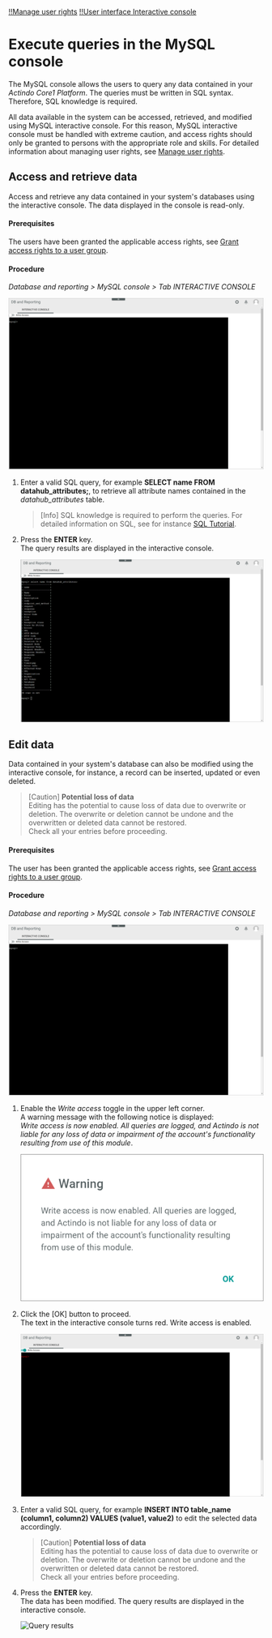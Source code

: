 [!!Manage user rights](../Integration/05_ManageUserRights.md)
[!!User interface Interactive console](../UserInterface/04a_InteractiveConsole.md)

# Execute queries in the MySQL console

The MySQL console allows the users to query any data contained in your *Actindo Core1 Platform*. The queries must be written in SQL syntax. Therefore, SQL knowledge is required.  

All data available in the system can be accessed, retrieved, and modified using MySQL interactive console. For this reason, MySQL interactive console must be handled with extreme caution, and access rights should only be granted to persons with the appropriate role and skills. For detailed information about managing user rights, see [Manage user rights](../Integration/05_ManageUserRights.md).

[comment]: <> (Julian: Wollen wir hier den Inhalt irgendwie als Expertenwissen markieren/kennzeichnen, wie besprochen?)



## Access and retrieve data

Access and retrieve any data contained in your system's databases using the interactive console. The data displayed in the console is read-only.

#### Prerequisites

The users have been granted the applicable access rights, see [Grant access rights to a user group](../Integration/05_ManageUserRights.md#grant-access-rights-to-a-user-group).

#### Procedure

*Database and reporting > MySQL console > Tab INTERACTIVE CONSOLE*

![Interactive console](../../Assets/Screenshots/DatabaseAndReporting/MySQLConsole/InteractiveConsole.png "[Interactive console]")

1. Enter a valid SQL query, for example **SELECT name FROM datahub_attributes;**, to retrieve all attribute names contained in the *datahub_attributes* table. 
    > [Info] SQL knowledge is required to perform the queries. For detailed information on SQL, see for instance [SQL Tutorial](https://www.w3schools.com/sql/default.asp).
    
2. Press the **ENTER** key.  
    The query results are displayed in the interactive console.    

    ![Query results](../../Assets/Screenshots/DatabaseAndReporting/MySQLConsole/QueryResultsReadOnly.png "[Query results]")



## Edit data

Data contained in your system's database can also be modified using the interactive console, for instance, a record can be inserted, updated or even deleted.

> [Caution] **Potential loss of data**   
  Editing has the potential to cause loss of data due to overwrite or deletion. The overwrite or deletion cannot be undone and the overwritten or deleted data cannot be restored.    
  Check all your entries before proceeding. 

#### Prerequisites

The user has been granted the applicable access rights, see [Grant access rights to a user group](../Integration/05_ManageUserRights.md#grant-access-rights-to-a-user-group).

#### Procedure

*Database and reporting > MySQL console > Tab INTERACTIVE CONSOLE*

![Interactive console](../../Assets/Screenshots/DatabaseAndReporting/MySQLConsole/InteractiveConsole.png "[Interactive console]")

1. Enable the *Write access* toggle in the upper left corner.  
    A warning message with the following notice is displayed:   
    *Write access is now enabled. All queries are logged, and Actindo is not liable for any loss of data or impairment of the account's functionality resulting from use of this module*. 

    ![Warning write access](../../Assets/Screenshots/DatabaseAndReporting/MySQLConsole/Warning.png "[Warning write access]")

2. Click the [OK] button to proceed.   
    The text in the interactive console turns red. Write access is enabled. 

    ![Interactive console with write access](../../Assets/Screenshots/DatabaseAndReporting/MySQLConsole/InteractiveConsoleWriteAccess.png "[Interactive console with write access]")

3. Enter a valid SQL query, for example **INSERT INTO table_name (column1, column2) VALUES (value1, value2)** to edit the selected data accordingly. 

    > [Caution] **Potential loss of data**   
    Editing has the potential to cause loss of data due to overwrite or deletion. The overwrite or deletion cannot be undone and the overwritten or deleted data cannot be restored.    
    Check all your entries before proceeding. 

4. Press the **ENTER** key.  
    The data has been modified. The query results are displayed in the interactive console.   

    ![Query results](../../Assets/Screenshots/DatabaseAndReporting/MySQLConsole/QueryResults.png "[Query results]")

[comment]: <> (Julian, bitte, sinnvoller Query für Schritt 3 vorschlagen und evtl. Screenshot with write access ziehen lassen?)



